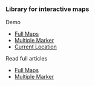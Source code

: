 ### Library for interactive maps
Demo
- <a href="https://demo.teknowebapp.com/leaflet/full-maps.html">Full Maps</a>
- <a href="https://demo.teknowebapp.com/leaflet/multiple-marker.html">Multiple Marker</a>
- <a href="https://demo.teknowebapp.com/leaflet/current-location.html">Current Location</a>

Read full articles
- <a href="https://www.teknowebapp.com/post/cara-menampilkan-peta-menggunakan-leafletjs.html">Full Maps</a>
- <a href="https://www.teknowebapp.com/post/menampilkan-multiple-marker-leafletjs.html">Multiple Marker</a>
